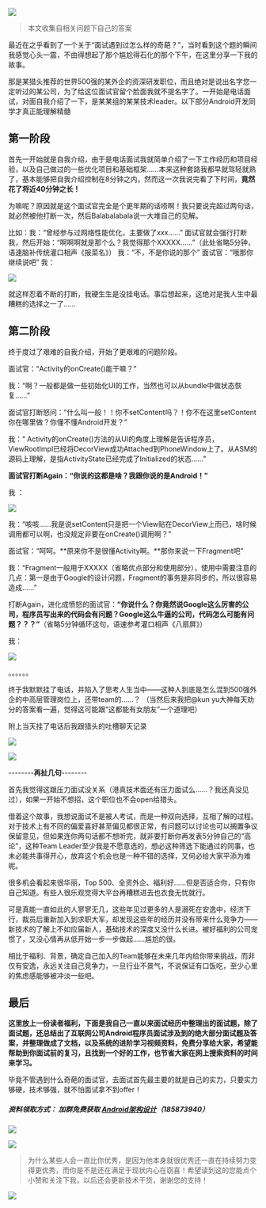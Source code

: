 ![](https://upload-images.jianshu.io/upload_images/15233854-be6d23daeee30e37.jpg?imageMogr2/auto-orient/strip%7CimageView2/2/w/1240)

>本文收集自相关问题下自己的答案

最近在之乎看到了一个关于“面试遇到过怎么样的奇葩？”，当时看到这个题的瞬间我感觉心头一震，不由得想起了那个尴尬得石化的那个下午，在这里分享一下我的故事。

那是某猎头推荐的世界500强的某外企的资深研发职位，而且绝对是说出名字您一定听过的某公司，为了给这位面试官留个脸面我就不提名字了。一开始是电话面试，对面自我介绍了一下，是某某组的某某技术leader。以下部分Android开发同学才真正能理解精髓

## 第一阶段

首先一开始就是自我介绍，由于是电话面试我就简单介绍了一下工作经历和项目经验，以及自己做过的一些优化项目和基础框架……本来这种套路我都早就驾轻就熟了，基本能够把自我介绍控制在8分钟之内，然而这一次我说完看了下时间，**竟然花了将近40分钟之长！**

为嘛呢？原因就是这个面试官完全是个更年期的话唠啊！我只要说完超过两句话，就必然被他打断一次，然后Balabalabala说一大堆自己的见解。

比如：我：“曾经参与过网络性能优化，主要做了xxx……”
面试官就会强行打断我，然后开始：“啊啊啊就是那个么？我觉得那个XXXXX……”（此处省略5分钟，语速脑补传统灌口相声《报菜名》）
我：“不，不是你说的那个”
面试官：“哦那你继续说吧”
我：

![](https://upload-images.jianshu.io/upload_images/15233854-165f8da5569448fa.png?imageMogr2/auto-orient/strip%7CimageView2/2/w/1240)

就这样忍着不断的打断，我硬生生是没挂电话。事后想起来，这绝对是我人生中最糟糕的选择之一了……

## 第二阶段

终于度过了艰难的自我介绍，开始了更艰难的问题阶段。

面试官：“Activity的onCreate()能干嘛？”

我：“啊？一般都是做一些初始化UI的工作，当然也可以从bundle中做状态恢复……”

面试官打断怒问：“什么叫一般！！你不setContent吗？！你不在这里setContent你在哪里做？你懂不懂Android开发？”

我：“ Activity的onCreate()方法的从UI的角度上理解是告诉程序员，ViewRootImpl已经将DecorView成功Attached到PhoneWindow上了。从ASM的源码上理解，是指ActivityState已经完成了Initialized的状态……”

**面试官打断Again：“你说的这都是啥？我跟你说的是Android！”**

我 ：

![](https://upload-images.jianshu.io/upload_images/15233854-ec6cbb5f4b12d7b4.png?imageMogr2/auto-orient/strip%7CimageView2/2/w/1240)

我：“咳咳……我是说setContent只是把一个View贴在DecorView上而已，啥时候调用都可以啊，也没规定非要在onCreate()调用啊？”

面试官：“呵呵。**原来你不是很懂Activity啊。**那你来说一下Fragment吧”

我：“Fragment一般用于XXXXX（省略优点部分和使用部分），使用中需要注意的几点：第一是由于Google的设计问题，Fragment的事务是非同步的，所以很容易造成……”

打断Again，进化成愤怒的面试官：**“你说什么？你竟然说Google这么厉害的公司，程序员写出来的代码会有问题？Google这么牛逼的公司，代码怎么可能有问题？？？”**（省略5分钟循环这句，语速参考灌口相声《八扇屏》）

我：

![](https://upload-images.jianshu.io/upload_images/15233854-e680aabdd86ee236.png?imageMogr2/auto-orient/strip%7CimageView2/2/w/1240)

。。。。。。

终于我默默挂了电话，并陷入了思考人生当中——这种人到底是怎么混到500强外企的中高层管理岗位上，还带team的……？ （当然后来我把@kun yu大神每天劝分的答案看一遍，觉得这可能跟“这都能有女朋友”一个道理吧）

附上当天挂了电话后我跟猎头的吐槽聊天记录

![](https://upload-images.jianshu.io/upload_images/15233854-f1f19b1032133ef3.png?imageMogr2/auto-orient/strip%7CimageView2/2/w/1240)

![](https://upload-images.jianshu.io/upload_images/15233854-da4b31ee4ec66c3a.png?imageMogr2/auto-orient/strip%7CimageView2/2/w/1240)

--------**再扯几句**--------

首先我觉得这跟压力面试没关系（港真技术面还有压力面试么……？我还真没见过），如果一开始不想招，这个职位也不会open给猎头。

借着这个故事，我想说面试不是被人考试，而是一种双向选择，互相了解的过程。对于技术上有不同的偏爱喜好甚至偏见都很正常，有问题可以讨论也可以搁置争议保留意见，但如果连你两句话都不想听完，就非要打断你再发表5分钟自己的“高论”，这种Team Leader至少我是不愿意选的，想必这种筛选下能通过的同事，也未必能共事得开心，放弃这个机会也是一种不错的选择，又何必给大家平添为难呢。

很多机会看起来很华丽，Top 500、全资外企、福利好……但是否适合你，只有你自己知道。有些人很乐观觉得大平台再糟糕进去也衣食无忧就行。

可是真能一直如此的人寥寥无几，这些年见过更多的人是溺死在安逸中，经济下行，裁员后重新加入到求职大军，却发现这些年的经历并没有带来什么竞争力——新技术的了解上不如应届新人，基础技术的深度又没什么长进。被好福利的公司宠惯了，又没心情再从低开始一步一步做起……尴尬的很。

相比于福利、背景，确定自己加入的Team能够在未来几年内给你带来挑战，而非仅有安逸，永远关注自己竞争力，一旦行业不景气，不说保证有口饭吃，至少心里的焦虑感能够被冲淡一些吧。

## 最后
**这里放上一份读者福利，下面是我自己一直以来面试经历中整理出的面试题，除了面试题，还总结出了互联网公司Android程序员面试涉及到的绝大部分面试题及答案，并整理做成了文档，以及系统的进阶学习视频资料，免费分享给大家，希望能帮助到你面试前的复习，且找到一个好的工作，也节省大家在网上搜索资料的时间来学习。**

毕竟不管遇到什么奇葩的面试官，去面试首先最主要的就是自己的实力，只要实力够硬，技术够强，就不怕面试拿不到offer！

##### 资料领取方式： **加群免费获取 [Android架构设计](https://links.jianshu.com/go?to=https%3A%2F%2Fjq.qq.com%2F%3F_wv%3D1027%26k%3D5gyv0JM)（185873940）**

![](https://upload-images.jianshu.io/upload_images/15233854-5d1de7be7c073c30.png?imageMogr2/auto-orient/strip%7CimageView2/2/w/1240)

![](https://upload-images.jianshu.io/upload_images/15233854-163c44dab8cf2095.png?imageMogr2/auto-orient/strip%7CimageView2/2/w/1240)

>为什么某些人会一直比你优秀，是因为他本身就很优秀还一直在持续努力变得更优秀，而你是不是还在满足于现状内心在窃喜！希望读到这的您能点个小赞和关注下我，以后还会更新技术干货，谢谢您的支持！

![](https://upload-images.jianshu.io/upload_images/15233854-f5bf4a7e0079639b.png?imageMogr2/auto-orient/strip%7CimageView2/2/w/259/format/webp)
